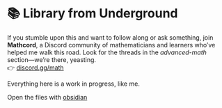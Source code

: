 
# 📚 Library from Underground

If you stumble upon this and want to follow along or ask something, join **Mathcord**, a Discord community of mathematicians and learners who’ve helped me walk this road. Look for the threads in the *advanced-math* section—we’re there, yeasting.  
👉 [discord.gg/math](https://discord.gg/math)

Everything here is a work in progress, like me.

Open the files with [obsidian](https://obsidian.md/)

